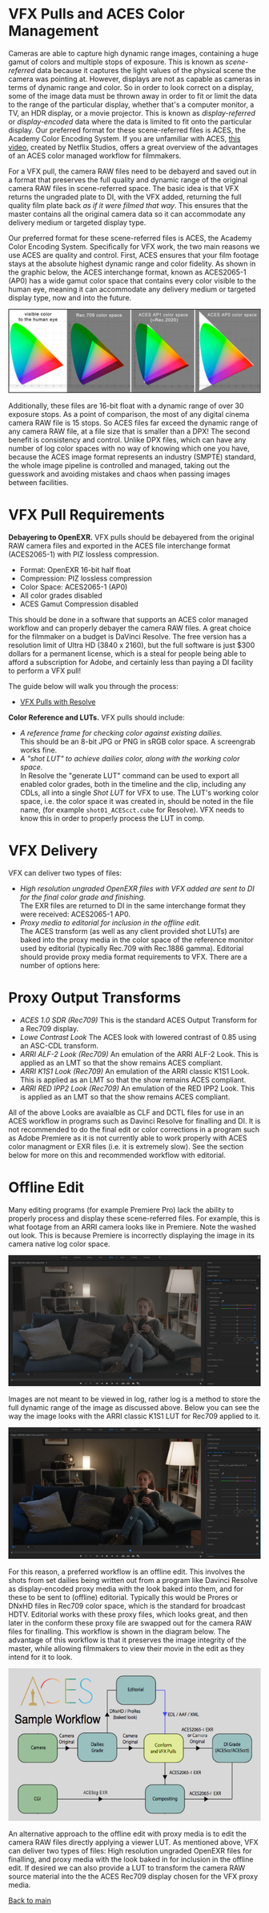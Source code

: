 # VFX Pulls and ACES Color Management

Cameras are able to capture high dynamic range images, containing a huge gamut of colors and multiple stops of exposure. This is known as *scene-referred* data because it captures the light values of the physical scene the camera was pointing at. However, displays are not as capable as cameras in terms of dynamic range and color. So in order to look correct on a display, some of the image data must be thrown away in order to fit or limit the data to the range of the particular display, whether that's a computer monitor, a TV, an HDR display, or a movie projector. This is known as *display-referred* or *display-encoded* data where the data is limited to fit onto the particular display. Our preferred format for these scene-referred files is ACES, the Academy Color Encoding System. If you are unfamiliar with ACES, [this video](https://www.youtube.com/watch?v=vdmFjFoE2YA&list=PLsJrJgQkAdTnNB5sbmkRLZaZkcd63W8Nb&index=8), created by Netflix Studios, offers a great overview of the advantages of an ACES color managed workflow for filmmakers. 

For a VFX pull, the camera RAW files need to be debayerd and saved out in a format that preserves the full quality and dynamic range of the original camera RAW files in scene-referred space. The basic idea is that VFX returns the ungraded plate to DI, with the VFX added, returning the full quality film plate back *as if it were filmed that way*. This ensures that the master contains all the original camera data so it can accommodate any delivery medium or targeted display type. 

Our preferred format for these scene-referred files is ACES, the Academy Color Encoding System. Specifically for VFX work, the two main reasons we use ACES are quality and control. First, ACES ensures that your film footage stays at the absolute highest dynamic range and color fidelity. As shown in the graphic below, the ACES interchange format, known as ACES2065-1 (AP0) has a wide gamut color space that contains every color visible to the human eye, meaning it can accommodate any delivery medium or targeted display type, now and into the future. 

<p align="center">
<img src="img/gamuts.jpg">
</p>

Additionally, these files are 16-bit float with a dynamic range of over 30 exposure stops. As a point of comparison, the most of any digital cinema camera RAW file is 15 stops. So ACES files far exceed the dynamic range of any camera RAW file, at a file size that is smaller than a DPX! The second benefit is consistency and control. Unlike DPX files, which can have any number of log color spaces with no way of knowing which one you have, because the ACES image format represents an industry (SMPTE) standard, the whole image pipeline is controlled and managed, taking out the guesswork and avoiding mistakes and chaos when passing images between facilities.

# <a name="require"></a>VFX Pull Requirements

**Debayering to OpenEXR.** VFX pulls should be debayered from the original RAW camera files and exported in the ACES file interchange format (ACES2065-1) with PIZ lossless compression. 

 - Format: OpenEXR 16-bit half float
 - Compression: PIZ lossless compression
 - Color Space: ACES2065-1 (AP0)
 - All color grades disabled 
 - ACES Gamut Compression disabled

This should be done in a software that supports an ACES color managed workflow and can properly debayer the camera RAW files. A great choice for the filmmaker on a budget is DaVinci Resolve. The free version has a resolution limit of Ultra HD (3840 x 2160), but the full software is just $300 dollars for a permanent license, which is a steal for people being able to afford a subscription for Adobe, and certainly less than paying a DI facility to perform a VFX pull!

The guide below will walk you through the process:
 - [VFX Pulls with Resolve](ResolvePull.md)

**Color Reference and LUTs.** VFX pulls should include:
  - *A reference frame for checking color against existing dailies.* <br>This should be an 8-bit JPG or PNG in sRGB color space. A screengrab works fine.
  - *A "shot LUT" to achieve dailies color, along with the working color space.* <br>In Resolve the "generate LUT" command can be used to export all enabled color grades, both in the timeline and the clip, including any CDLs, all into a single *Shot LUT* for VFX to use. The LUT's working color space, i.e. the color space it was created in, should be noted in the file name, (for example ````shot01_ACEScct.cube```` for Resolve). VFX needs to know this in order to properly process the LUT in comp.

# <a name="vfx-deliver"></a>VFX Delivery

VFX can deliver two types of files:
  - *High resolution ungraded OpenEXR files with VFX added are sent to DI for the final color grade and finishing.* <br>The EXR files are returned to DI in the same interchange format they were received: ACES2065-1 AP0. 
  - *Proxy media to editorial for inclusion in the offline edit.* <br> The ACES transform (as well as any client provided shot LUTs) are baked into the proxy media in the color space of the reference monitor used by editorial (typically Rec.709 with Rec.1886 gamma). Editorial should provide proxy media format requirements to VFX. There are a number of options here:

# Proxy Output Transforms
  - *ACES 1.0 SDR (Rec709)* This is the standard ACES Output Transform for a Rec709 display.
  - *Lowe Contrast Look* The ACES look with lowered contrast of 0.85 using an ASC-CDL transform.
  - *ARRI ALF-2 Look (Rec709)* An emulation of the ARRI ALF-2 Look. This is applied as an LMT so that the show remains ACES compliant.
  - *ARRI K1S1 Look (Rec709)* An emulation of the ARRI classic K1S1 Look. This is applied as an LMT so that the show remains ACES compliant.
  - *ARRI RED IPP2 Look (Rec709)* An emulation of the RED IPP2 Look. This is applied as an LMT so that the show remains ACES compliant.

All of the above Looks are avaialble as CLF and DCTL files for use in an ACES workflow in programs such as Davinci Resolve for finalling and DI. It is not recommended to do the final edit or color corrections in a program such as Adobe Premiere as it is not currently able to work properly with ACES color managment or EXR files (i.e. it is extremely slow). See the section below for more on this and recommended workflow with editorial.


# Offline Edit

Many editing programs (for example Premiere Pro) lack the ability to properly process and display these scene-referred files. For example, this is what footage from an ARRI camera looks like in Premiere. Note the washed out look. This is because Premiere is incorrectly displaying the image in its camera native log color space.

<img src="img/premiereB10.jpg">

Images are not meant to be viewed in log, rather log is a method to store the full dynamic range of the image as discussed above. Below you can see the way the image looks with the ARRI classic K1S1 LUT for Rec709 applied to it.

<img src="img/premiereB9.jpg">

For this reason, a preferred workflow is an offline edit. This involves the shots from set dailies being written out from a program like Davinci Resolve 
as display-encoded proxy media with the look baked into them, and for these to be sent to (offline) editorial. Typically this would be Prores or DNxHD files in Rec709 color space, which is the standard for broadcast HDTV. Editorial works with these proxy files, which looks great, and then later in the conform these proxy file are swapped out for the camera RAW files for finalling. This workflow is shown in the diagram below. The advantage of this workflow is that it preserves the image integrity of the master, while allowing filmmakers to view their movie in the edit as they intend for it to look. 

<p align="center">
<img src="img/pipeline.jpg">
</p>

An alternative approach to the offline edit with proxy media is to edit the camera RAW files directly applying a viewer LUT. As mentioned above, VFX can deliver two types of files: High resolution ungraded OpenEXR files for finalling, and proxy media with the look baked in for inclusion in the offline edit. If desired we can also provide a LUT to transform the camera RAW source material into the the ACES Rec709 display chosen for the VFX proxy media. 







[Back to main](../StdX_ACES)
